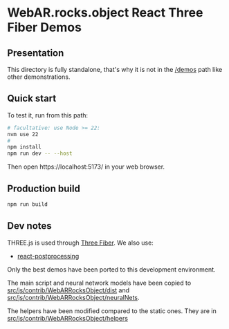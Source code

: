 # WebAR.rocks.object React Three Fiber Demos


## Presentation

This directory is fully standalone, that's why it is not in the [/demos](/demos) path like other demonstrations.


## Quick start

To test it, run from this path:

```bash
# facultative: use Node >= 22:
nvm use 22
#
npm install
npm run dev -- --host
```

Then open https://localhost:5173/ in your web browser.


## Production build

```bash
npm run build
```


## Dev notes

THREE.js is used through [Three Fiber](https://github.com/pmndrs/react-three-fiber).
We also use:
* [react-postprocessing](https://github.com/pmndrs/react-postprocessing)

Only the best demos have been ported to this development environment.

The main script and neural network models have been copied to [src/js/contrib/WebARRocksObject/dist](src/js/contrib/WebARRocksObject/dist) and [src/js/contrib/WebARRocksObject/neuralNets](src/js/contrib/WebARRocksObject/neuralNets).

The helpers have been modified compared to the static ones. They are in [src/js/contrib/WebARRocksObject/helpers](src/js/contrib/WebARRocksObject/helpers)